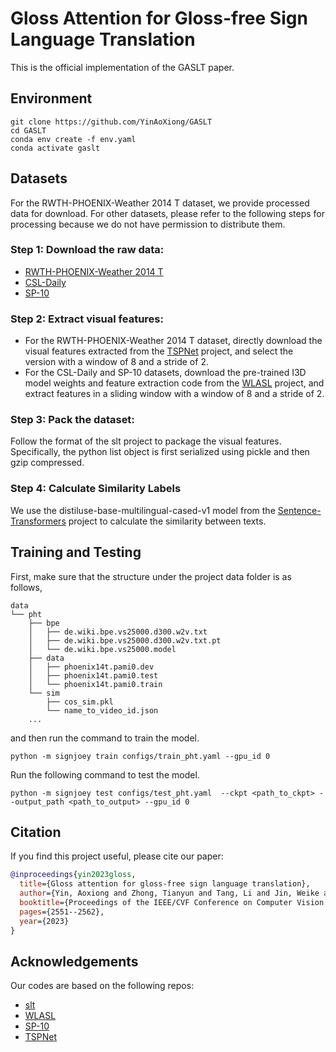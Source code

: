 # Gloss Attention for Gloss-free Sign Language Translation

This is the official implementation of the GASLT paper.

## Environment

```shell
git clone https://github.com/YinAoXiong/GASLT
cd GASLT
conda env create -f env.yaml
conda activate gaslt
```

## Datasets

For the RWTH-PHOENIX-Weather 2014 T dataset, we provide processed data for download. 
For other datasets, please refer to the following steps for processing because we do not have permission to distribute them.

### Step 1: Download the raw data:
* [RWTH-PHOENIX-Weather 2014 T](https://www-i6.informatik.rwth-aachen.de/~koller/RWTH-PHOENIX-2014-T/)
* [CSL-Daily](https://ustc-slr.github.io/datasets/2021_csl_daily/)
* [SP-10](https://github.com/MLSLT/SP-10)

### Step 2: Extract visual features:
* For the RWTH-PHOENIX-Weather 2014 T dataset, directly download the visual features extracted from the [TSPNet](https://github.com/verashira/TSPNet) project, and select the version with a window of 8 and a stride of 2.
* For the CSL-Daily and SP-10 datasets, download the pre-trained I3D model weights and feature extraction code from the [WLASL](https://github.com/dxli94/WLASL) project, and extract features in a sliding window with a window of 8 and a stride of 2.

### Step 3: Pack the dataset:

Follow the format of the slt project to package the visual features. Specifically, the python list object is first serialized using pickle and then gzip compressed.

### Step 4: Calculate Similarity Labels

We use the distiluse-base-multilingual-cased-v1 model from the [Sentence-Transformers](https://www.sbert.net/docs/pretrained_models.html) project to calculate the similarity between texts.

## Training and Testing
First, make sure that the structure under the project data folder is as follows, 
```shell
data
└── pht
    ├── bpe
    │   ├── de.wiki.bpe.vs25000.d300.w2v.txt
    │   ├── de.wiki.bpe.vs25000.d300.w2v.txt.pt
    │   └── de.wiki.bpe.vs25000.model
    ├── data
    │   ├── phoenix14t.pami0.dev
    │   ├── phoenix14t.pami0.test
    │   └── phoenix14t.pami0.train
    └── sim
        ├── cos_sim.pkl
        └── name_to_video_id.json
    ... 
```

and then run the command to train the model.

```shell
python -m signjoey train configs/train_pht.yaml --gpu_id 0
```
Run the following command to test the model.
```shell
python -m signjoey test configs/test_pht.yaml  --ckpt <path_to_ckpt> --output_path <path_to_output> --gpu_id 0
```


## Citation

If you find this project useful, please cite our paper:

```bibtex
@inproceedings{yin2023gloss,
  title={Gloss attention for gloss-free sign language translation},
  author={Yin, Aoxiong and Zhong, Tianyun and Tang, Li and Jin, Weike and Jin, Tao and Zhao, Zhou},
  booktitle={Proceedings of the IEEE/CVF Conference on Computer Vision and Pattern Recognition},
  pages={2551--2562},
  year={2023}
}
```

## Acknowledgements
Our codes are based on the following repos:
* [slt](https://github.com/neccam/slt)
* [WLASL](https://github.com/dxli94/WLASL)
* [SP-10](https://github.com/MLSLT/SP-10)
* [TSPNet](https://github.com/verashira/TSPNet)